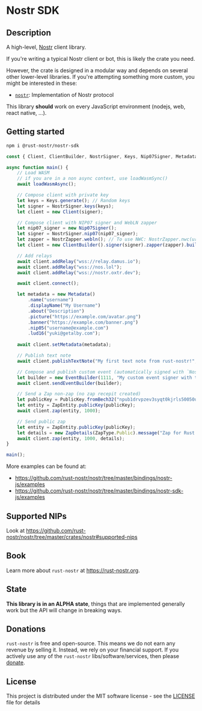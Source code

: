 # Nostr SDK
	
## Description

A high-level, [Nostr](https://github.com/nostr-protocol/nostr) client library.

If you're writing a typical Nostr client or bot, this is likely the crate you need.

However, the crate is designed in a modular way and depends on several other lower-level libraries. If you're attempting something more custom, you might be interested in these:

- [`nostr`](https://www.npmjs.com/package/@rust-nostr/nostr): Implementation of Nostr protocol

This library **should** work on every JavaScript environment (nodejs, web, react native, ...).

## Getting started

```sh
npm i @rust-nostr/nostr-sdk
```
    
```javascript
const { Client, ClientBuilder, NostrSigner, Keys, Nip07Signer, Metadata, ZapDetails, ZapEntity, ZapType, PublicKey, loadWasmAsync } = require("@rust-nostr/nostr-sdk");

async function main() {
    // Load WASM 
    // if you are in a non async context, use loadWasmSync()
    await loadWasmAsync();

    // Compose client with private key
    let keys = Keys.generate(); // Random keys
    let signer = NostrSigner.keys(keys);
    let client = new Client(signer);

    // Compose client with NIP07 signer and WebLN zapper
    let nip07_signer = new Nip07Signer();
    let signer = NostrSigner.nip07(nip07_signer);
    let zapper = NostrZapper.webln(); // To use NWC: NostrZapper.nwc(uri); 
    let client = new ClientBuilder().signer(signer).zapper(zapper).build();

    // Add relays
    await client.addRelay("wss://relay.damus.io");
    await client.addRelay("wss://nos.lol");
    await client.addRelay("wss://nostr.oxtr.dev");

    await client.connect();

    let metadata = new Metadata()
        .name("username")
        .displayName("My Username")
        .about("Description")
        .picture("https://example.com/avatar.png")
        .banner("https://example.com/banner.png")
        .nip05("username@example.com")
        .lud16("yuki@getalby.com");
    
    await client.setMetadata(metadata);

    // Publish text note
    await client.publishTextNote("My first text note from rust-nostr!", []);

    // Compose and publish custom event (automatically signed with `NostrSigner`)
    let builder = new EventBuilder(1111, "My custom event signer with the NostrSigner", []);
    await client.sendEventBuilder(builder);

    // Send a Zap non-zap (no zap recepit created)
    let publicKey = PublicKey.fromBech32("npub1drvpzev3syqt0kjrls50050uzf25gehpz9vgdw08hvex7e0vgfeq0eseet");
    let entity = ZapEntity.publicKey(publicKey);
    await client.zap(entity, 1000);

    // Send public zap
    let entity = ZapEntity.publicKey(publicKey);
    let details = new ZapDetails(ZapType.Public).message("Zap for Rust Nostr!");
    await client.zap(entity, 1000, details);
}

main();
```

More examples can be found at:

* https://github.com/rust-nostr/nostr/tree/master/bindings/nostr-js/examples
* https://github.com/rust-nostr/nostr/tree/master/bindings/nostr-sdk-js/examples

## Supported NIPs

Look at <https://github.com/rust-nostr/nostr/tree/master/crates/nostr#supported-nips>

## Book

Learn more about `rust-nostr` at <https://rust-nostr.org>.

## State

**This library is in an ALPHA state**, things that are implemented generally work but the API will change in breaking ways.

## Donations

`rust-nostr` is free and open-source. This means we do not earn any revenue by selling it. Instead, we rely on your financial support. If you actively use any of the `rust-nostr` libs/software/services, then please [donate](https://rust-nostr.org/donate).

## License

This project is distributed under the MIT software license - see the [LICENSE](https://github.com/rust-nostr/nostr/blob/master/LICENSE) file for details
